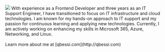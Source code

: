 <img src="https://qbessi.com/_astro/devops.Bt_in2KF_Z2wmS1N.webp" />
With experience as a Frontend Developer and three years as an IT Support Engineer, I have transitioned to focus on IT infrastructure and cloud technologies. I am known for my hands-on approach to IT support and my passion for continuous learning and applying new technologies. Currently, I am actively working on enhancing my skills in Microsoft 365, Azure, Networking, and Linux.
<br><br>
Learn more about me at [qbessi.com](http://qbessi.com)
